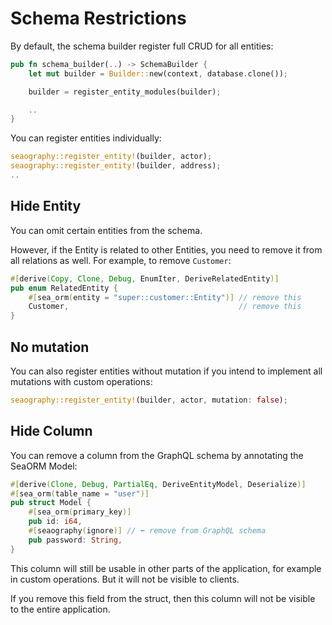 # Schema Restrictions

By default, the schema builder register full CRUD for all entities:

```rust
pub fn schema_builder(..) -> SchemaBuilder {
    let mut builder = Builder::new(context, database.clone());

    builder = register_entity_modules(builder);

    ..
}
```

You can register entities individually:

```rust
seaography::register_entity!(builder, actor);
seaography::register_entity!(builder, address);
..
```

## Hide Entity

You can omit certain entities from the schema.

However, if the Entity is related to other Entities, you need to remove it from all relations as well.
For example, to remove `Customer`:

```rust
#[derive(Copy, Clone, Debug, EnumIter, DeriveRelatedEntity)]
pub enum RelatedEntity {
    #[sea_orm(entity = "super::customer::Entity")] // remove this
    Customer,                                      // remove this
}
```

## No mutation

You can also register entities without mutation if you intend to implement all mutations with custom operations:

```rust
seaography::register_entity!(builder, actor, mutation: false);
```

## Hide Column

You can remove a column from the GraphQL schema by annotating the SeaORM Model:

```rust
#[derive(Clone, Debug, PartialEq, DeriveEntityModel, Deserialize)]
#[sea_orm(table_name = "user")]
pub struct Model {
    #[sea_orm(primary_key)]
    pub id: i64,
    #[seaography(ignore)] // ⬅ remove from GraphQL schema
    pub password: String,
}
```

This column will still be usable in other parts of the application, for example in custom operations. But it will not be visible to clients.

If you remove this field from the struct, then this column will not be visible to the entire application.
